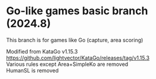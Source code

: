 # Go-like games basic branch (2024.8)
This branch is for games like Go (capture, area scoring)

Modified from KataGo v1.15.3 https://github.com/lightvector/KataGo/releases/tag/v1.15.3   
Various rules except Area+SimpleKo are removed   
HumanSL is removed